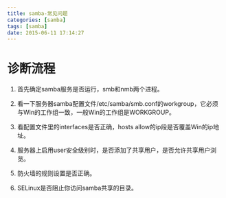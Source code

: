 ```yaml
---
title: samba-常见问题
categories: [samba]
tags: [samba]
date: 2015-06-11 17:14:27
---
```


# 诊断流程

1.  首先确定samba服务是否运行，smb和nmb两个进程。

1.  看一下服务器samba配置文件/etc/samba/smb.conf的workgroup，它必须与Win的工作组一致，一般Win的工作组是WORKGROUP。

1.  看配置文件里的interfaces是否正确，hosts allow的ip段是否覆盖Win的ip地址。

1.  服务器上启用user安全级别时，是否添加了共享用户，是否允许共享用户浏览。

1.  防火墙的规则设置是否正确。

1.  SELinux是否阻止你访问samba共享的目录。


